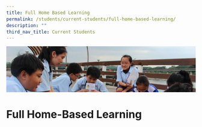 ```yaml
---
title: Full Home Based Learning
permalink: /students/current-students/full-home-based-learning/
description: ""
third_nav_title: Current Students
---
```

![](/images/Parentsbanner.jpg)

Full Home-Based Learning
========================